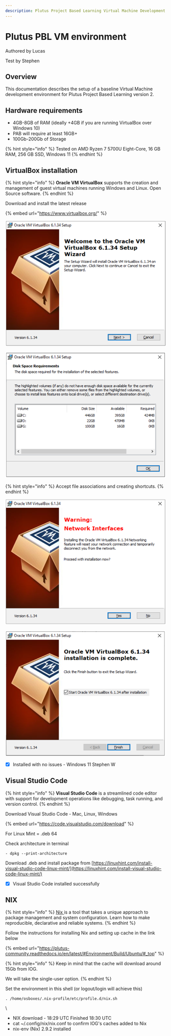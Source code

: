 ```yaml
---
description: Plutus Project Based Learning Virtual Machine Development environment
---
```


# Plutus PBL VM environment

Authored by Lucas

Test by Stephen

## Overview

This documentation describes the setup of a baseline Virtual Machine development environment for Plutus Project Based Learning version 2.

## Hardware requirements <a href="#docs-internal-guid-3b498049-7fff-bc94-b3e2-df824b7be1c7" id="docs-internal-guid-3b498049-7fff-bc94-b3e2-df824b7be1c7"></a>

* 4GB-8GB of RAM (ideally +4GB if you are running VirtualBox over Windows 10)
* PAB will require at least 16GB+
* 100Gb-200Gb of Storage

{% hint style="info" %}
Tested on AMD Ryzen 7 5700U Eight-Core, 16 GB RAM, 256 GB SSD, Windows 11
{% endhint %}

## VirtualBox installation

{% hint style="info" %}
**Oracle VM VirtualBox** supports the creation and management of guest virtual machines running Windows and Linux. Open Source software.
{% endhint %}

Download and install the latest release

{% embed url="https://www.virtualbox.org/" %}

![](<../.gitbook/assets/Screenshot 2022-07-12 140204.png>)

![](<../.gitbook/assets/Screenshot 2022-07-12 140331.png>)

{% hint style="info" %}
Accept file associations and creating shortcuts.
{% endhint %}

![](<../.gitbook/assets/Screenshot 2022-07-12 140820.png>)

![](<../.gitbook/assets/Screenshot 2022-07-12 142051.png>)

* [x] Installed with no issues - Windows 11 Stephen W

## V**isual Studio Code**

{% hint style="info" %}
**Visual Studio Code** is a streamlined code editor with support for development operations like debugging, task running, and version control.
{% endhint %}

Download Visual Studio Code - Mac, Linux, Windows

{% embed url="https://code.visualstudio.com/download" %}

For Linux Mint = .deb 64

Check architecture in terminal

```
- dpkg --print-architecture
```

Download .deb and install package from [https://linuxhint.com/install-visual-studio-code-linux-mint/](https://linuxhint.com/install-visual-studio-code-linux-mint/)

* [x] Visual Studio Code installed successfully

## NIX <a href="#docs-internal-guid-edaa4226-7fff-a526-70ff-686007764b89" id="docs-internal-guid-edaa4226-7fff-a526-70ff-686007764b89"></a>

{% hint style="info" %}
[Nix ](https://nixos.org/)is a tool that takes a unique approach to package management and system configuration. Learn how to make reproducible, declarative and reliable systems.
{% endhint %}

Follow the instructions for installing Nix and setting up cache in the link below

{% embed url="https://plutus-community.readthedocs.io/en/latest/#Environment/Build/Ubuntu/#_top" %}

{% hint style="info" %}
Keep in mind that the cache will download around 15Gb from IOG.&#x20;

We will take the single-user option.
{% endhint %}

Set the environment in this shell (or logout/login will achieve this)

```
. /home/osboxes/.nix-profile/etc/profile.d/nix.sh
```

\


* NIX download - 18:29 UTC Finished 18:30 UTC&#x20;
* cat \~/.config/nix/nix.conf to confirm IOG's caches added to Nix&#x20;
* nix-env (Nix) 2.9.2 installed
